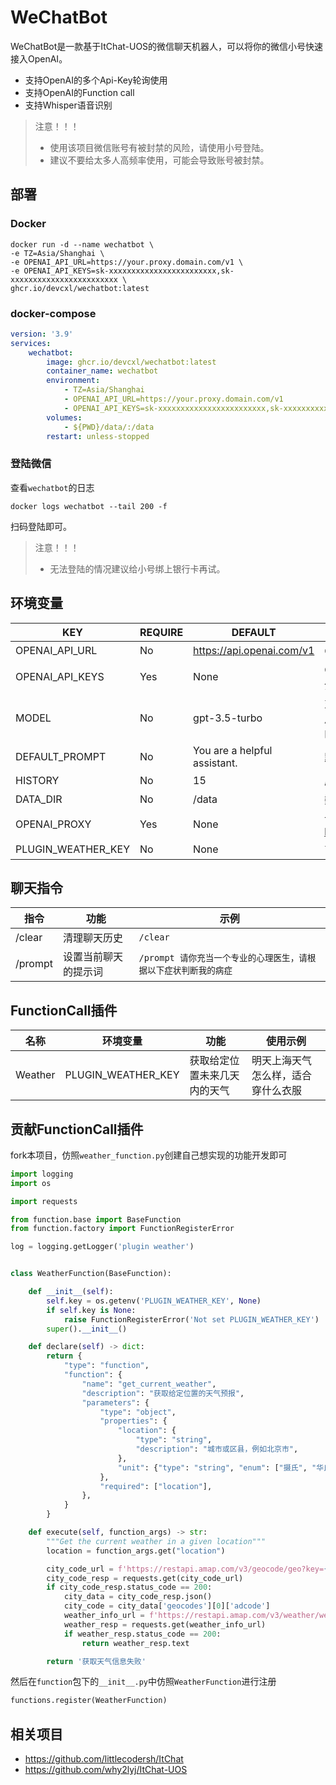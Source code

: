 # WeChatBot

WeChatBot是一款基于ItChat-UOS的微信聊天机器人，可以将你的微信小号快速接入OpenAI。

* 支持OpenAI的多个Api-Key轮询使用
* 支持OpenAI的Function call
* 支持Whisper语音识别

> 注意！！！
> - 使用该项目微信账号有被封禁的风险，请使用小号登陆。
> - 建议不要给太多人高频率使用，可能会导致账号被封禁。

## 部署

### Docker

```shell
docker run -d --name wechatbot \
-e TZ=Asia/Shanghai \
-e OPENAI_API_URL=https://your.proxy.domain.com/v1 \
-e OPENAI_API_KEYS=sk-xxxxxxxxxxxxxxxxxxxxxxxx,sk-xxxxxxxxxxxxxxxxxxxxxxxx \
ghcr.io/devcxl/wechatbot:latest
```

### docker-compose

```yaml
version: '3.9'
services:
    wechatbot:
        image: ghcr.io/devcxl/wechatbot:latest
        container_name: wechatbot
        environment:
            - TZ=Asia/Shanghai
            - OPENAI_API_URL=https://your.proxy.domain.com/v1
            - OPENAI_API_KEYS=sk-xxxxxxxxxxxxxxxxxxxxxxxx,sk-xxxxxxxxxxxxxxxxxxxxxxxx
        volumes:
            - ${PWD}/data/:/data
        restart: unless-stopped
```

### 登陆微信

查看`wechatbot`的日志

`docker logs wechatbot --tail 200 -f`

扫码登陆即可。

> 注意！！！
> - 无法登陆的情况建议给小号绑上银行卡再试。

## 环境变量

| KEY                | REQUIRE | DEFAULT                      | DETAIL                                 |
|--------------------|---------|------------------------------|----------------------------------------|
| OPENAI_API_URL     | No      | https://api.openai.com/v1    | OpenAI的接口                              |
| OPENAI_API_KEYS    | Yes     | None                         | OpenAI的APIKey,使用`,`分割                  |
| MODEL              | No      | gpt-3.5-turbo                | 对话使用的模型(建议使用带Function Call功能的模型)       |
| DEFAULT_PROMPT     | No      | You are a helpful assistant. | 默认提示词                                  |
| HISTORY            | No      | 15                           | 历史消息数                                  |
| DATA_DIR           | No      | /data                        | 数据文件夹                                  |
| OPENAI_PROXY       | Yes     | None                         | 请求OpenAI的代理(eg: http://127.0.0.1:8889) |
| PLUGIN_WEATHER_KEY | No      | None                         | 高德地图的APIKey                            |

## 聊天指令

| 指令      | 功能         | 示例                                    |
|---------|------------|---------------------------------------|
| /clear  | 清理聊天历史     | `/clear`                              |
| /prompt | 设置当前聊天的提示词 | `/prompt 请你充当一个专业的心理医生，请根据以下症状判断我的病症` |

## FunctionCall插件

| 名称      | 环境变量               | 功能             | 使用示例              |
|---------|--------------------|----------------|-------------------|
| Weather | PLUGIN_WEATHER_KEY | 获取给定位置未来几天内的天气 | 明天上海天气怎么样，适合穿什么衣服 |

## 贡献FunctionCall插件

fork本项目，仿照`weather_function.py`创建自己想实现的功能开发即可

````python
import logging
import os

import requests

from function.base import BaseFunction
from function.factory import FunctionRegisterError

log = logging.getLogger('plugin weather')


class WeatherFunction(BaseFunction):

    def __init__(self):
        self.key = os.getenv('PLUGIN_WEATHER_KEY', None)
        if self.key is None:
            raise FunctionRegisterError('Not set PLUGIN_WEATHER_KEY')
        super().__init__()

    def declare(self) -> dict:
        return {
            "type": "function",
            "function": {
                "name": "get_current_weather",
                "description": "获取给定位置的天气预报",
                "parameters": {
                    "type": "object",
                    "properties": {
                        "location": {
                            "type": "string",
                            "description": "城市或区县，例如北京市",
                        },
                        "unit": {"type": "string", "enum": ["摄氏", "华氏"]},
                    },
                    "required": ["location"],
                },
            }
        }

    def execute(self, function_args) -> str:
        """Get the current weather in a given location"""
        location = function_args.get("location")

        city_code_url = f'https://restapi.amap.com/v3/geocode/geo?key={self.key}&address={location}'
        city_code_resp = requests.get(city_code_url)
        if city_code_resp.status_code == 200:
            city_data = city_code_resp.json()
            city_code = city_data['geocodes'][0]['adcode']
            weather_info_url = f'https://restapi.amap.com/v3/weather/weatherInfo?key={self.key}&city={city_code}&extensions=all'
            weather_resp = requests.get(weather_info_url)
            if weather_resp.status_code == 200:
                return weather_resp.text

        return '获取天气信息失败'

````

然后在`function`包下的`__init__.py`中仿照`WeatherFunction`进行注册

```python
functions.register(WeatherFunction)
```

## 相关项目

- https://github.com/littlecodersh/ItChat
- https://github.com/why2lyj/ItChat-UOS